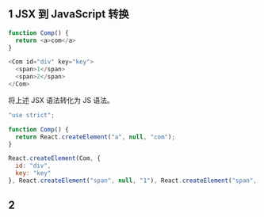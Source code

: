 ## 1 JSX 到 JavaScript 转换

```js
function Comp() {
  return <a>com</a>
}

<Com id="div" key="key">
  <span>1</span>
  <span>2</span>
</Com>
```

将上述 JSX 语法转化为 JS 语法。

```js
"use strict";

function Comp() {
  return React.createElement("a", null, "com");
}

React.createElement(Com, {
  id: "div",
  key: "key"
}, React.createElement("span", null, "1"), React.createElement("span", null, "2"));
```

## 2 